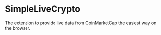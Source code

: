 # SimpleLiveCrypto

The extension to provide live data from CoinMarketCap the easiest way on the browser.